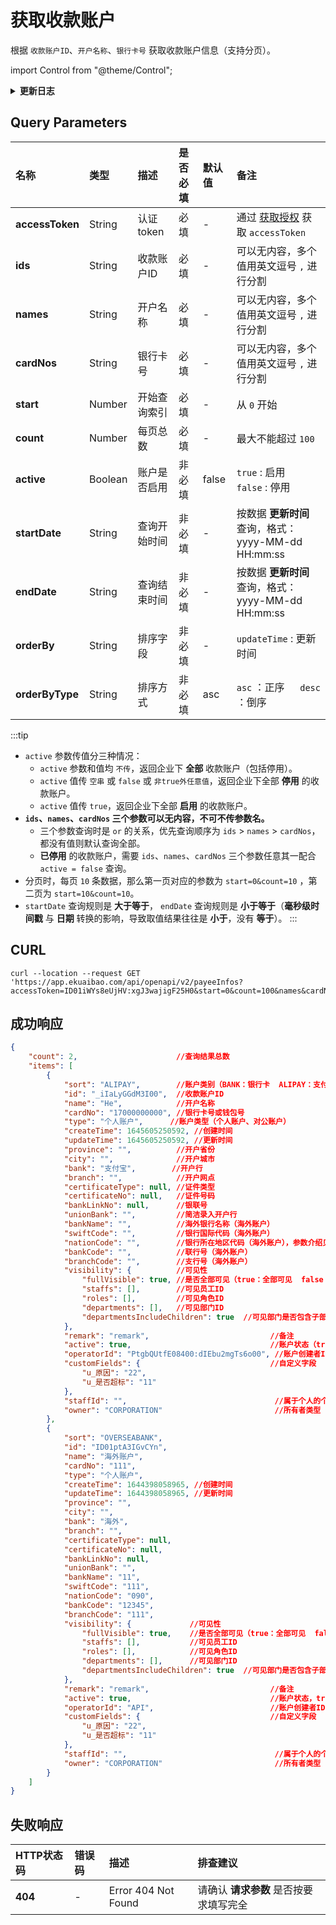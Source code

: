 # 获取收款账户
根据 `收款账户ID`、`开户名称`、`银行卡号` 获取收款账户信息（支持分页）。

import Control from "@theme/Control";

<Control
method="GET"
url="/api/openapi/v2.1/payeeInfos"
/>

<details>
  <summary><b>更新日志</b></summary>
  <div>

  [**1.27.0**](/docs/open-api/notice/update-log#1270)&emsp;-> 🐞 响应信息中新增了 `customFields`（自定义字段）。<br/>
  [**1.18.0**](/docs/open-api/notice/update-log#1180)&emsp;-> 🚀 接口升级 `v2.1` 版本，接口 **成功响应** 中新增了 `nationCode`（银行所在地区代码（海外账户））参数，参数介绍见 [新增收款账户](/docs/open-api/pay/new-payeeInfo)。<br/>
  [**1.11.0**](/docs/open-api/notice/update-log#1110)&emsp;-> 🐞 新增了 `orderBy` 和 `orderByType` 参数，接口【**成功响应**】数据可按照 `updateTime`（更新时间）排序。<br/>
  [**1.8.0**](/docs/open-api/notice/update-log#180) &emsp; -> 🐞 修复了获取 `WEIXIN`（微信）、`OTHER`（其他）类型收款账户时，`certificateType`（证件类型 ）、`certificateNo`（证件号码）返回空的BUG。<br/>
  [**1.2.0**](/docs/open-api/notice/update-log#120) &emsp; -> 🆕 新增了 `active` 参数描述，并且接口 **成功响应** 中增加了 `active` 参数。<br/>
  [**1.1.0**](/docs/open-api/notice/update-log#110) &emsp; -> 🆕 新增了 `startDate` 和 `endDate` 参数，根据 **更新时间** 过滤列表数据，并且返回值中增加 `createTime` 和 `updateTime` 参数。<br/>
  [**0.7.160**](/docs/open-api/notice/update-log#07160) -> 🆕 新增了 `active`（账户是否启用）参数过滤收款账户信息。<br/>

  </div>
</details>

## Query Parameters

| 名称 | 类型 | 描述 | 是否必填 | 默认值 | 备注 |
| :--- | :--- | :--- | :--- |:--- | :--- |
| **accessToken** | String  | 认证token   | 必填  | - | 通过 [获取授权](/docs/open-api/getting-started/auth) 获取 `accessToken` |
| **ids**         | String  | 收款账户ID   | 必填 | - | 可以无内容，多个值用英文逗号 `,` 进行分割 |
| **names**       | String  | 开户名称     | 必填 | - | 可以无内容，多个值用英文逗号 `,` 进行分割 |
| **cardNos**     | String  | 银行卡号     | 必填 | - | 可以无内容，多个值用英文逗号 `,` 进行分割 |
| **start**       | Number  | 开始查询索引  | 必填  | - | 从 `0` 开始 |
| **count**       | Number  | 每页总数     | 必填  | - | 最大不能超过 `100` |
| **active**      | Boolean | 账户是否启用  | 非必填 | false | `true` : 启用 &emsp; `false` : 停用 |
| **startDate**   | String | 查询开始时间 | 非必填 | - | 按数据 **更新时间** 查询，格式：yyyy-MM-dd HH:mm:ss |
| **endDate**     | String | 查询结束时间 | 非必填 | - | 按数据 **更新时间** 查询，格式：yyyy-MM-dd HH:mm:ss |
| **orderBy**     | String  | 排序字段    | 非必填 | - | `updateTime` : 更新时间 |
| **orderByType** | String  | 排序方式    | 非必填 | asc | `asc` ：正序 &emsp; `desc` ：倒序 |

:::tip
- `active` 参数传值分三种情况：
    - `active` 参数和值均 `不传`，返回企业下 **全部** 收款账户（包括停用）。
    - `active` 值传 `空串` 或 `false` 或 `非true外任意值`，返回企业下全部 **停用** 的收款账户。
    - `active` 值传 `true`，返回企业下全部 **启用** 的收款账户。
- **`ids`、`names`、`cardNos` 三个参数可以无内容，不可不传参数名。**
  - 三个参数查询时是 `or` 的关系，优先查询顺序为 `ids` > `names` > `cardNos`，都没有值则默认查询全部。
  - **已停用** 的收款账户，需要 `ids`、`names`、`cardNos` 三个参数任意其一配合 `active = false` 查询。
- 分页时，每页 `10` 条数据，那么第一页对应的参数为 `start=0&count=10` ，第二页为 `start=10&count=10`。
- `startDate` 查询规则是 **大于等于**， `endDate` 查询规则是 **小于等于**（**毫秒级时间戳** 与 **日期** 转换的影响，导致取值结果往往是 **小于**，没有 **等于**）。
:::

## CURL
```shell
curl --location --request GET 'https://app.ekuaibao.com/api/openapi/v2/payeeInfos?accessToken=ID01iWYs8eUjHV:xgJ3wajigF25H0&start=0&count=100&names&cardNos&ids&active=true&orderBy=updateTime&orderByType=desc'
```

## 成功响应
```json
{
    "count": 2,                      //查询结果总数
    "items": [
        {
            "sort": "ALIPAY",        //账户类别（BANK：银行卡  ALIPAY：支付宝  OVERSEABANK：海外账号  CHECK：支票  ACCEPTANCEBILL：承兑汇票  OTHER：其他  WALLET：钱包）
            "id": "_iIaLyGGdM3I00",  //收款账户ID
            "name": "He",            //开户名称
            "cardNo": "17000000000", //银行卡号或钱包号
            "type": "个人账户",      //账户类型（个人账户、对公账户）
            "createTime": 1645605250592, //创建时间
            "updateTime": 1645605250592, //更新时间
            "province": "",          //开户省份
            "city": "",              //开户城市
            "bank": "支付宝",        //开户行
            "branch": "",            //开户网点
            "certificateType": null, //证件类型
            "certificateNo": null,   //证件号码
            "bankLinkNo": null,      //银联号
            "unionBank": "",         //简洁录入开户行
            "bankName": "",          //海外银行名称（海外账户）
            "swiftCode": "",         //银行国际代码（海外账户）
            "nationCode": "",        //银行所在地区代码（海外账户），参数介绍见【新增收款账户】
            "bankCode": "",          //联行号（海外账户）
            "branchCode": "",        //支行号（海外账户）
            "visibility": {          //可见性
                "fullVisible": true, //是否全部可见（true：全部可见  false：指定人员可见）
                "staffs": [],        //可见员工ID
                "roles": [],         //可见角色ID
                "departments": [],   //可见部门ID
                "departmentsIncludeChildren": true  //可见部门是否包含子部门（true：是  false：否）
            },
            "remark": "remark",                           //备注
            "active": true,                               //账户状态（true：启用  false：停用）
            "operatorId": "PtgbQUtfE08400:dIEbu2mgTs6o00", //账户创建者ID
            "customFields": {                             //自定义字段
                "u_原因": "22",
                "u_是否超标": "11"
            },
            "staffId": "",                                 //属于个人的个人账户所有者ID
            "owner": "CORPORATION"                         //所有者类型（INDIVIDUAL：个人  CORPORATION：企业）
        },
        {
            "sort": "OVERSEABANK",
            "id": "ID01ptA3IGvCYn",
            "name": "海外账户",
            "cardNo": "111",
            "type": "个人账户",
            "createTime": 1644398058965, //创建时间
            "updateTime": 1644398058965, //更新时间
            "province": "",
            "city": "",
            "bank": "海外",
            "branch": "",
            "certificateType": null,
            "certificateNo": null,
            "bankLinkNo": null,
            "unionBank": "",
            "bankName": "11",
            "swiftCode": "111",
            "nationCode": "090",
            "bankCode": "12345",
            "branchCode": "111",
            "visibility": {             //可见性
                "fullVisible": true,    //是否全部可见（true：全部可见  false：指定人员可见）
                "staffs": [],           //可见员工ID
                "roles": [],            //可见角色ID
                "departments": [],      //可见部门ID
                "departmentsIncludeChildren": true  //可见部门是否包含子部门（true：是  false：否）
            },
            "remark": "remark",                           //备注
            "active": true,                               //账户状态，true：启用  false：停用
            "operatorId": "API",                          //账户创建者ID
            "customFields": {                             //自定义字段
                "u_原因": "22",
                "u_是否超标": "11"
            },
            "staffId": "",                                 //属于个人的个人账户所有者ID
            "owner": "CORPORATION"                         //所有者类型
        }
    ]
}
```

## 失败响应
| HTTP状态码 | 错误码 | 描述 | 排查建议 |
| :--- | :--- | :--- | :--- |
| **404** | - | Error 404 Not Found | 请确认 **请求参数** 是否按要求填写完全 | 

